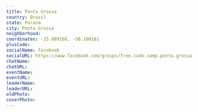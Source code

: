 ```yaml
---
title: Ponta Grossa
country: Brazil
state: Paraná
city: Ponta Grossa
neighborhood: 
coordinates: -25.089168, -50.160181
plusCode:
socialName: Facebook
socialURL: https://www.facebook.com/groups/free.code.camp.ponta.grossa
chatName:
chatURL:
eventName:
eventURL:
leaderName:
leaderURL:
oldPhoto: 
coverPhoto:
---
```

